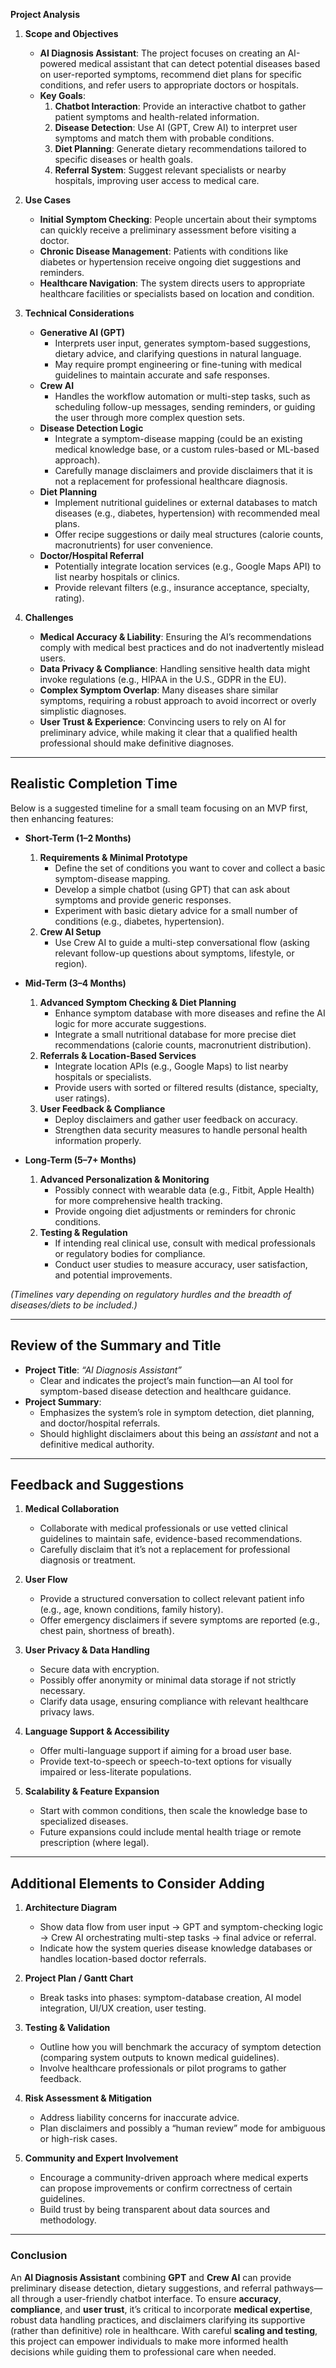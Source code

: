 **Project Analysis**

1. **Scope and Objectives**

   - **AI Diagnosis Assistant**: The project focuses on creating an AI-powered medical assistant that can detect potential diseases based on user-reported symptoms, recommend diet plans for specific conditions, and refer users to appropriate doctors or hospitals.
   - **Key Goals**:
     1. **Chatbot Interaction**: Provide an interactive chatbot to gather patient symptoms and health-related information.
     2. **Disease Detection**: Use AI (GPT, Crew AI) to interpret user symptoms and match them with probable conditions.
     3. **Diet Planning**: Generate dietary recommendations tailored to specific diseases or health goals.
     4. **Referral System**: Suggest relevant specialists or nearby hospitals, improving user access to medical care.

2. **Use Cases**

   - **Initial Symptom Checking**: People uncertain about their symptoms can quickly receive a preliminary assessment before visiting a doctor.
   - **Chronic Disease Management**: Patients with conditions like diabetes or hypertension receive ongoing diet suggestions and reminders.
   - **Healthcare Navigation**: The system directs users to appropriate healthcare facilities or specialists based on location and condition.

3. **Technical Considerations**

   - **Generative AI (GPT)**
     - Interprets user input, generates symptom-based suggestions, dietary advice, and clarifying questions in natural language.
     - May require prompt engineering or fine-tuning with medical guidelines to maintain accurate and safe responses.
   - **Crew AI**
     - Handles the workflow automation or multi-step tasks, such as scheduling follow-up messages, sending reminders, or guiding the user through more complex question sets.
   - **Disease Detection Logic**
     - Integrate a symptom-disease mapping (could be an existing medical knowledge base, or a custom rules-based or ML-based approach).
     - Carefully manage disclaimers and provide disclaimers that it is not a replacement for professional healthcare diagnosis.
   - **Diet Planning**
     - Implement nutritional guidelines or external databases to match diseases (e.g., diabetes, hypertension) with recommended meal plans.
     - Offer recipe suggestions or daily meal structures (calorie counts, macronutrients) for user convenience.
   - **Doctor/Hospital Referral**
     - Potentially integrate location services (e.g., Google Maps API) to list nearby hospitals or clinics.
     - Provide relevant filters (e.g., insurance acceptance, specialty, rating).

4. **Challenges**
   - **Medical Accuracy & Liability**: Ensuring the AI’s recommendations comply with medical best practices and do not inadvertently mislead users.
   - **Data Privacy & Compliance**: Handling sensitive health data might invoke regulations (e.g., HIPAA in the U.S., GDPR in the EU).
   - **Complex Symptom Overlap**: Many diseases share similar symptoms, requiring a robust approach to avoid incorrect or overly simplistic diagnoses.
   - **User Trust & Experience**: Convincing users to rely on AI for preliminary advice, while making it clear that a qualified health professional should make definitive diagnoses.

---

## Realistic Completion Time

Below is a suggested timeline for a small team focusing on an MVP first, then enhancing features:

- **Short-Term (1–2 Months)**

  1. **Requirements & Minimal Prototype**
     - Define the set of conditions you want to cover and collect a basic symptom-disease mapping.
     - Develop a simple chatbot (using GPT) that can ask about symptoms and provide generic responses.
     - Experiment with basic dietary advice for a small number of conditions (e.g., diabetes, hypertension).
  2. **Crew AI Setup**
     - Use Crew AI to guide a multi-step conversational flow (asking relevant follow-up questions about symptoms, lifestyle, or region).

- **Mid-Term (3–4 Months)**

  1. **Advanced Symptom Checking & Diet Planning**
     - Enhance symptom database with more diseases and refine the AI logic for more accurate suggestions.
     - Integrate a small nutritional database for more precise diet recommendations (calorie counts, macronutrient distribution).
  2. **Referrals & Location-Based Services**
     - Integrate location APIs (e.g., Google Maps) to list nearby hospitals or specialists.
     - Provide users with sorted or filtered results (distance, specialty, user ratings).
  3. **User Feedback & Compliance**
     - Deploy disclaimers and gather user feedback on accuracy.
     - Strengthen data security measures to handle personal health information properly.

- **Long-Term (5–7+ Months)**
  1. **Advanced Personalization & Monitoring**
     - Possibly connect with wearable data (e.g., Fitbit, Apple Health) for more comprehensive health tracking.
     - Provide ongoing diet adjustments or reminders for chronic conditions.
  2. **Testing & Regulation**
     - If intending real clinical use, consult with medical professionals or regulatory bodies for compliance.
     - Conduct user studies to measure accuracy, user satisfaction, and potential improvements.

_(Timelines vary depending on regulatory hurdles and the breadth of diseases/diets to be included.)_

---

## Review of the Summary and Title

- **Project Title**: _“AI Diagnosis Assistant”_
  - Clear and indicates the project’s main function—an AI tool for symptom-based disease detection and healthcare guidance.
- **Project Summary**:
  - Emphasizes the system’s role in symptom detection, diet planning, and doctor/hospital referrals.
  - Should highlight disclaimers about this being an _assistant_ and not a definitive medical authority.

---

## Feedback and Suggestions

1. **Medical Collaboration**

   - Collaborate with medical professionals or use vetted clinical guidelines to maintain safe, evidence-based recommendations.
   - Carefully disclaim that it’s not a replacement for professional diagnosis or treatment.

2. **User Flow**

   - Provide a structured conversation to collect relevant patient info (e.g., age, known conditions, family history).
   - Offer emergency disclaimers if severe symptoms are reported (e.g., chest pain, shortness of breath).

3. **User Privacy & Data Handling**

   - Secure data with encryption.
   - Possibly offer anonymity or minimal data storage if not strictly necessary.
   - Clarify data usage, ensuring compliance with relevant healthcare privacy laws.

4. **Language Support & Accessibility**

   - Offer multi-language support if aiming for a broad user base.
   - Provide text-to-speech or speech-to-text options for visually impaired or less-literate populations.

5. **Scalability & Feature Expansion**
   - Start with common conditions, then scale the knowledge base to specialized diseases.
   - Future expansions could include mental health triage or remote prescription (where legal).

---

## Additional Elements to Consider Adding

1. **Architecture Diagram**

   - Show data flow from user input → GPT and symptom-checking logic → Crew AI orchestrating multi-step tasks → final advice or referral.
   - Indicate how the system queries disease knowledge databases or handles location-based doctor referrals.

2. **Project Plan / Gantt Chart**

   - Break tasks into phases: symptom-database creation, AI model integration, UI/UX creation, user testing.

3. **Testing & Validation**

   - Outline how you will benchmark the accuracy of symptom detection (comparing system outputs to known medical guidelines).
   - Involve healthcare professionals or pilot programs to gather feedback.

4. **Risk Assessment & Mitigation**

   - Address liability concerns for inaccurate advice.
   - Plan disclaimers and possibly a “human review” mode for ambiguous or high-risk cases.

5. **Community and Expert Involvement**
   - Encourage a community-driven approach where medical experts can propose improvements or confirm correctness of certain guidelines.
   - Build trust by being transparent about data sources and methodology.

---

### Conclusion

An **AI Diagnosis Assistant** combining **GPT** and **Crew AI** can provide preliminary disease detection, dietary suggestions, and referral pathways—all through a user-friendly chatbot interface. To ensure **accuracy**, **compliance**, and **user trust**, it’s critical to incorporate **medical expertise**, robust data handling practices, and disclaimers clarifying its supportive (rather than definitive) role in healthcare. With careful **scaling and testing**, this project can empower individuals to make more informed health decisions while guiding them to professional care when needed.
